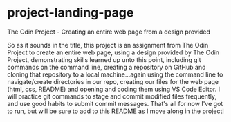 # project-landing-page
The Odin Project - Creating an entire web page from a design provided

So as it sounds in the title, this project is an assignment from The Odin Project to create an entire web page, using a design provided by The Odin Project, demonstrating skills learned up unto this point, including git commands on the command line, creating a repository on GitHub and cloning that repository to a local machine...again using the command line to navigate/create directories in our repo, creating our files for the web page (html, css, README) and opening and coding them using VS Code Editor. I will practice git commands to stage and commit modified files frequently, and use good habits to submit commit messages. That's all for now I've got to run, but will be sure to add to this README as I move along in the project!
